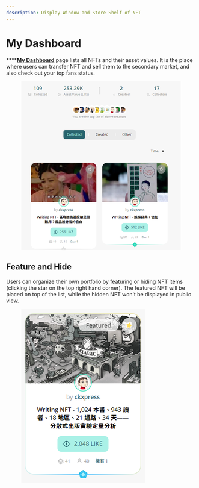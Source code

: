 ```yaml
---
description: Display Window and Store Shelf of NFT
---
```


# My Dashboard

****[**My Dashboard**](https://liker.land/dashboard) page lists all NFTs and their asset values. It is the place where users can transfer NFT and sell them to the secondary market, and also check out your top fans status.

<figure><img src="../../.gitbook/assets/My Dashboard.png" alt=""><figcaption></figcaption></figure>

## Feature and Hide

Users can organize their own portfolio by featuring or hiding NFT items (clicking the star on the top right hand corner). The featured NFT will be placed on top of the list, while the hidden NFT won’t be displayed in public view.

<figure><img src="../../.gitbook/assets/Featured NFT.png" alt=""><figcaption></figcaption></figure>
